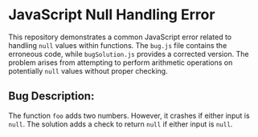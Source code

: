 # JavaScript Null Handling Error

This repository demonstrates a common JavaScript error related to handling `null` values within functions. The `bug.js` file contains the erroneous code, while `bugSolution.js` provides a corrected version.  The problem arises from attempting to perform arithmetic operations on potentially `null` values without proper checking.

## Bug Description:
The function `foo` adds two numbers. However, it crashes if either input is `null`. The solution adds a check to return `null` if either input is `null`.